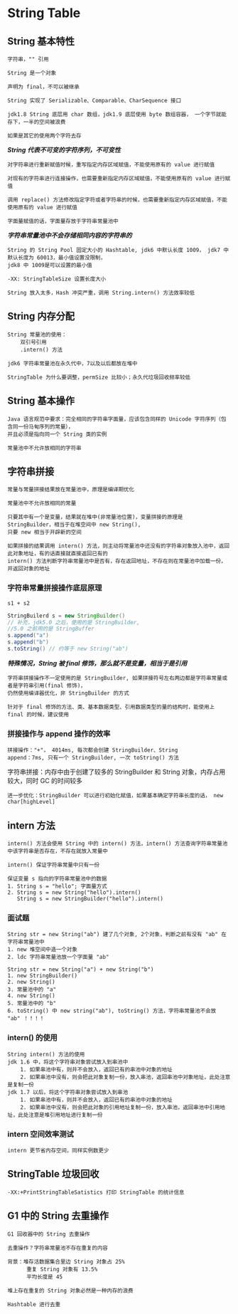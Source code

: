 # String Table

## String 基本特性

    字符串，"" 引用

    String 是一个对象

    声明为 final，不可以被继承

    String 实现了 Serializable、Comparable、CharSequence 接口

    jdk1.8 String 底层用 char 数组，jdk1.9 底层使用 byte 数组容器， 一个字节就能存下，一半的空间被浪费

    如果是其它的使用两个字符去存

***String 代表不可变的字符序列，不可变性***

    对字符串进行重新赋值时候，重写指定内存区域赋值，不能使用原有的 value 进行赋值

    对现有的字符串进行连接操作，也需要重新指定内存区域赋值，不能使用原有的 value 进行赋值

    调用 replace() 方法修改指定字符或者字符串的时候，也需要重新指定内存区域赋值，不能使用原有的 value 进行赋值

    字面量赋值的话，字面量存放于字符串常量池中

***字符串常量池中不会存储相同内容的字符串的***

    String 的 String Pool 固定大小的 Hashtable, jdk6 中默认长度 1009， jdk7 中默认长度为 60013，最小值设置没限制，
    jdk8 中 1009是可以设置的最小值

    -XX: StringTableSize 设置长度大小

    String 放入太多，Hash 冲突严重，调用 String.intern() 方法效率较低

## String 内存分配

    String 常量池的使用：
        双引号引用
        .intern() 方法
    
    jdk6 字符串常量池在永久代中，7以及以后都放在堆中

    StringTable 为什么要调整，permSize 比较小；永久代垃圾回收频率较低 

## String 基本操作

    Java 语言规范中要求：完全相同的字符串字面量，应该包含同样的 Unicode 字符序列（包含同一份马甸序列的常量），
    并且必须是指向同一个 String 类的实例

    常量池中不允许放相同的字符串

## 字符串拼接

    常量与常量拼接结果放在常量池中，原理是编译期优化

    常量池中不允许放相同的常量

    只要其中有一个是变量，结果就在堆中(非常量池位置)，变量拼接的原理是 StringBuilder，相当于在堆空间中 new String(), 
    只要 new 相当于开辟新的空间

    如果拼接的结果调用 intern() 方法，则主动将常量池中还没有的字符串对象放入池中，返回此对象地址，有的话直接就直接返回已有的
    intern() 方法判断字符串常量池中是否有，存在返回地址，不存在则在常量池中加载一份，并返回对象的地址

### 字符串常量拼接操作底层原理

    s1 + s2

```java
StringBuilerd s = new StringBuilder() 
// 补充，jdk5.0 之后，使用的是 StringBuilder, 
//5.0 之前用的是 StringBuffer
s.append("a")
s.append("b")
s.toString() // 约等于 new String("ab")
```

***特殊情况，String 被 final 修饰，那么就不是变量，相当于是引用***

    字符串拼接操作不一定使用的是 StringBuilder, 如果拼接符号左右两边都是字符串常量或者是字符串引用(final 修饰)，
    仍然使用编译器优化，非 StringBuilder 的方式

    针对于 final 修饰的方法、类、基本数据类型、引用数据类型的量的结构时，能使用上 final 的时候，建议使用

### 拼接操作与 append 操作的效率

    拼接操作："+"， 4014ms, 每次都会创建 StringBuilder、String
    append：7ms, 只有一个 StringBuilder, 一次 toString() 方法

   字符串拼接：内存中由于创建了较多的 StringBuilder 和 String 对象，内存占用较大，同时 GC 的时间较多

    进一步优化：StringBuilder 可以进行初始化赋值，如果基本确定字符串长度的话， new char[highLevel]

## intern 方法

    intern() 方法会使用 String 中的 intern() 方法，intern() 方法查询字符串常量池中该字符串是否存在，不存在就放入常量中

    intern() 保证字符串常量中只有一份

    保证变量 s 指向的字符串常量池中的数据
    1. String s = "hello"; 字面量方式
    2. String s = new String("hello").intern()
       String s = new StringBuilder("hello").intern()

### 面试题

    String str = new String("ab") 建了几个对象, 2个对象，判断之前有没有 "ab" 在字符串常量池中
    1. new 堆空间中造一个对象
    2. ldc 字符串常量池放一个字面量 "ab"

    String str = new String("a") + new String("b")
    1. new StringBuilder()
    2. new String()
    3. 常量池中的 "a"
    4. new String()
    5. 常量池中的 "b"
    6. toString() 中 new string("ab"), toString() 方法，字符串常量池不会放 "ab" ！！！！

### intern() 的使用

    String intern() 方法的使用
    jdk 1.6 中，将这个字符串对象尝试放入到串池中
        1. 如果串池中有，则并不会放入，返回已有的串池中对象的地址
        2. 如果串池中没有，则会把此对象复制一份，放入串池，返回串池中对象地址，此处注意是复制一份
    jdk 1.7 以后，将这个字符串对象尝试放入到串池
        1. 如果串池中有，则并不会放入，返回已有的串池中对象的地址
        2. 如果串池中没有，则会把此对象的引用地址复制一份，放入串池，返回串池中引用地址，此处注意是堆引用地址进行复制一份 

### intern 空间效率测试

    intern 更节省内存空间，同样实例数更少

## StringTable 垃圾回收

    -XX:+PrintStringTableSatistics 打印 StringTable 的统计信息

## G1 中的 String 去重操作

    G1 回收器中的 String 去重操作

    去重操作？字符串常量池不存在重复的内容

    背景：堆存活数据集合里边 String 对象占 25%
          重复 String 对象有 13.5%
          平均长度是 45
    
    堆上存在重复的 String 对象必然是一种内存的浪费

    Hashtable 进行去重
